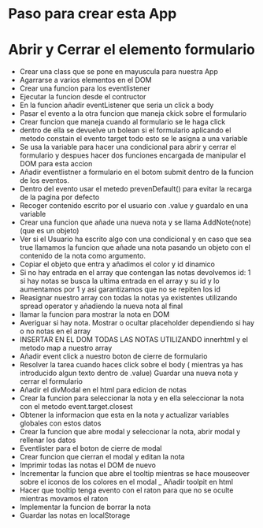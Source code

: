 # Paso para crear esta App
# Abrir y Cerrar el elemento formulario 

- Crear una class que se pone en mayuscula para nuestra App
- Agarrarse a varios elementos en el DOM
- Crear una funcion para los eventlistener
- Ejecutar la funcion desde el contructor 
- En la funcion añadir eventListener que seria un click a body 
- Pasar el evento a la otra funcion que maneja ckick sobre el formulario
- Crear funcion que maneja cuando al formulario se le haga click
- dentro de ella se devuelve un bolean si el formulario aplicando el metodo constain el evento target todo esto se le asigna a una variable
- Se usa la variable para hacer una condicional para abrir y cerrar el formulario y despues hacer dos funciones encargada de manipular el DOM para esta accion 
- Añadir eventlistner a formulario en el botom submit dentro de la funcion de los eventos.
- Dentro del evento usar el metedo prevenDefault() para evitar la recarga de la pagina por defecto 
- Recoger contenido escrito por el usuario con .value y guardalo en una variable
- Crear una funcion que añade una nueva nota y se llama AddNote(note) (que es un objeto)
- Ver si el Usuario ha escrito algo con una condicional y  en caso que sea true llamamos la funcion que añade una nota pasando un objeto con el contenido de la nota como argumento.
- Copiar el objeto que entra y añadimos el color y id dinamico
- Si no hay entrada en el array que contengan las notas devolvemos id: 1 si hay notas se busca la ultima entrada en el array  y su id y lo aumentamos por 1  y asi garantizamos que no se repiten los id
- Reasignar nuestro array con todas la notas ya existentes utilizando spread operator y añadiendo  la nueva nota al final
- llamar la funcion para mostrar la nota en DOM 
- Averiguar si hay nota. Mostrar o ocultar placeholder dependiendo si hay o no notas en el array  
- INSERTAR EN EL DOM TODAS LAS NOTAS UTILIZANDO innerhtml y el metodo map a nuestro array 
- Añadir event click a nuestro boton de cierre de formulario
- Resolver la tarea cuando haces click sobre el body ( mientras ya has introducido algun texto dentro de .value) Guardar una nueva nota  y cerrar el formulario
- Añadir el divModal en el html para edicion de notas 
- Crear la funcion para seleccionar la nota y en ella seleccionar la nota con el metodo event.target.closest
- Obtener la informacion que esta en la nota y actualizar variables globales con estos datos 
- Crear la funcion que abre modal y seleccionar la nota, abrir modal y rellenar los datos
- Eventlister para el boton de cierre de modal
- Crear funcion que cierran el modal y editan la nota
- Imprimir todas las notas el DOM de nuevo
- Incrementar la funcion que abre el tooltip mientras se hace mouseover sobre el iconos de los colores en el modal
_ Añadir toolpit en html
- Hacer que tooltip tenga evento con el raton para que no se oculte mientras movamos el raton
- Implementar la funcion de borrar la nota
- Guardar las notas en localStorage